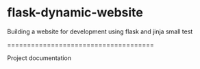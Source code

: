 # flask-dynamic-website
Building a website for development using flask and jinja small test

=====================================

Project documentation